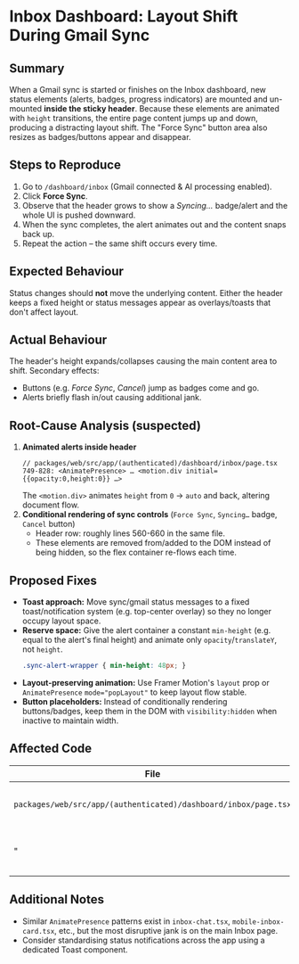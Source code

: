 # Inbox Dashboard: Layout Shift During Gmail Sync

## Summary
When a Gmail sync is started or finishes on the Inbox dashboard, new status elements (alerts, badges, progress indicators) are mounted and un-mounted **inside the sticky header**. Because these elements are animated with `height` transitions, the entire page content jumps up and down, producing a distracting layout shift. The "Force Sync" button area also resizes as badges/buttons appear and disappear.

## Steps to Reproduce
1. Go to `/dashboard/inbox` (Gmail connected & AI processing enabled).
2. Click **Force Sync**.
3. Observe that the header grows to show a *Syncing…* badge/alert and the whole UI is pushed downward.
4. When the sync completes, the alert animates out and the content snaps back up.
5. Repeat the action – the same shift occurs every time.

## Expected Behaviour
Status changes should **not** move the underlying content. Either the header keeps a fixed height or status messages appear as overlays/toasts that don't affect layout.

## Actual Behaviour
The header's height expands/collapses causing the main content area to shift. Secondary effects:
* Buttons (e.g. *Force Sync*, *Cancel*) jump as badges come and go.
* Alerts briefly flash in/out causing additional jank.

## Root-Cause Analysis (suspected)
1. **Animated alerts inside header**
   ```tsx
   // packages/web/src/app/(authenticated)/dashboard/inbox/page.tsx
   749-828: <AnimatePresence> … <motion.div initial={{opacity:0,height:0}} …>
   ```
   The `<motion.div>` animates `height` from `0` → `auto` and back, altering document flow.
2. **Conditional rendering of sync controls** (`Force Sync`, `Syncing…` badge, `Cancel` button)
   * Header row: roughly lines 560-660 in the same file.
   * These elements are removed from/added to the DOM instead of being hidden, so the flex container re-flows each time.

## Proposed Fixes
* **Toast approach:** Move sync/gmail status messages to a fixed toast/notification system (e.g. top-center overlay) so they no longer occupy layout space.
* **Reserve space:** Give the alert container a constant `min-height` (e.g. equal to the alert's final height) and animate only `opacity`/`translateY`, not `height`.
  ```css
  .sync-alert-wrapper { min-height: 48px; }
  ```
* **Layout-preserving animation:** Use Framer Motion's `layout` prop or `AnimatePresence` `mode="popLayout"` to keep layout flow stable.
* **Button placeholders:** Instead of conditionally rendering buttons/badges, keep them in the DOM with `visibility:hidden` when inactive to maintain width.

## Affected Code
| File | Area |
|------|------|
| `packages/web/src/app/(authenticated)/dashboard/inbox/page.tsx` | Header ‑ `AnimatePresence` alerts (≈ lines 720-830) |
| " | Gmail sync controls flex row (≈ lines 560-660) |

## Additional Notes
* Similar `AnimatePresence` patterns exist in `inbox-chat.tsx`, `mobile-inbox-card.tsx`, etc., but the most disruptive jank is on the main Inbox page.
* Consider standardising status notifications across the app using a dedicated Toast component.